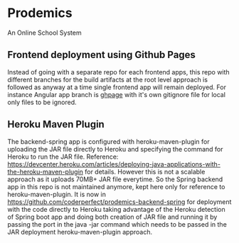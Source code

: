 # Prodemics

An Online School System


## Frontend deployment using Github Pages

Instead of going with a separate repo for each frontend apps, this repo with different branches for the build artifacts at the root level approach is followed as anyway at a time single frontend app will remain deployed. For instance Angular app branch is <a href="https://github.com/coderperfect/prodemics/tree/ghpage">ghpage</a> with it's own gitignore file for local only files to be ignored.


## Heroku Maven Plugin

The backend-spring app is configured with heroku-maven-plugin for uploading the JAR file directly to Heroku and specifying the command for Heroku to run the JAR file. Reference: <a href="https://devcenter.heroku.com/articles/deploying-java-applications-with-the-heroku-maven-plugin">https://devcenter.heroku.com/articles/deploying-java-applications-with-the-heroku-maven-plugin</a> for details. However this is not a scalable approach as it uploads 70MB+ JAR file everytime. So the Spring backend app in this repo is not maintained anymore, kept here only for reference to heroku-maven-plugin. It is now in <a href="https://github.com/coderperfect/prodemics-backend-spring">https://github.com/coderperfect/prodemics-backend-spring</a> for deployment with the code directly to Heroku taking advantage of the Heroku detection of Spring boot app and doing both creation of JAR file and running it by passing the port in the java -jar command which needs to be passed in the JAR deployment heroku-maven-plugin approach.